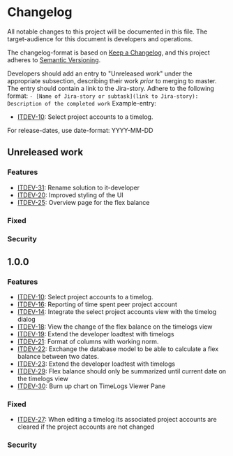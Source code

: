 # Changelog

All notable changes to this project will be documented in this file. The target-audience for this document is developers and operations. 

The changelog-format is based on [Keep a Changelog](https://keepachangelog.com/en/1.0.0/), and this project adheres to [Semantic Versioning](https://semver.org/spec/v2.0.0.html).

Developers should add an entry to "Unreleased work" under the appropriate subsection, describing their work _prior_ to merging to master. The entry should contain a link to the Jira-story. 
Adhere to the following format:
 `- [Name of Jira-story or subtask](link to Jira-story): Description of the completed work`
Example-entry:

- [ITDEV-10](https://sunepoulsen.atlassian.net/browse/ITDEV-10): Select project accounts to a timelog.

For release-dates, use date-format: YYYY-MM-DD

## Unreleased work

### Features

- [ITDEV-31](https://sunepoulsen.atlassian.net/browse/ITDEV-31): Rename solution to it-developer
- [ITDEV-20](https://sunepoulsen.atlassian.net/browse/ITDEV-20): Improved styling of the UI
- [ITDEV-25](https://sunepoulsen.atlassian.net/browse/ITDEV-25): Overview page for the flex balance

### Fixed

### Security

## 1.0.0

### Features

- [ITDEV-10](https://sunepoulsen.atlassian.net/browse/ITDEV-10): Select project accounts to a timelog.
- [ITDEV-16](https://sunepoulsen.atlassian.net/browse/ITDEV-16): Reporting of time spent peer project account
- [ITDEV-14](https://sunepoulsen.atlassian.net/browse/ITDEV-14): Integrate the select project accounts view with the timelog dialog
- [ITDEV-18](https://sunepoulsen.atlassian.net/browse/ITDEV-18): View the change of the flex balance on the timelogs view
- [ITDEV-19](https://sunepoulsen.atlassian.net/browse/ITDEV-19): Extend the developer loadtest with timelogs
- [ITDEV-21](https://sunepoulsen.atlassian.net/browse/ITDEV-21): Format of columns with working norm.
- [ITDEV-22](https://sunepoulsen.atlassian.net/browse/ITDEV-22): Exchange the database model to be able to calculate a flex balance between two dates.
- [ITDEV-23](https://sunepoulsen.atlassian.net/browse/ITDEV-23): Extend the developer loadtest with timelogs
- [ITDEV-29](https://sunepoulsen.atlassian.net/browse/ITDEV-29): Flex balance should only be summarized until current date on the timelogs view
- [ITDEV-30](https://sunepoulsen.atlassian.net/browse/ITDEV-30): Burn up chart on TimeLogs Viewer Pane

### Fixed

- [ITDEV-27](https://sunepoulsen.atlassian.net/browse/ITDEV-27): When editing a timelog its associated project accounts are cleared if the project accounts are not changed

### Security

